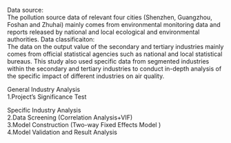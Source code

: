 Data source:  
The pollution source data of relevant four cities (Shenzhen, Guangzhou, Foshan and Zhuhai) mainly comes from environmental monitoring data and reports released by national and local ecological and environmental authorities.
Data classificaiton:  
The data on the output value of the secondary and tertiary industries mainly comes from official statistical agencies such as national and local statistical bureaus. This study also used specific data from segmented industries within the secondary and tertiary industries to conduct in-depth analysis of the specific impact of different industries on air quality.  

General Industry Analysis  
1.Project’s Significance Test  

Specific Industry Analysis    
2.Data Screening (Correlation Analysis+VIF)  
3.Model Construction (Two-way Fixed Effects Model )  
4.Model Validation and Result Analysis


